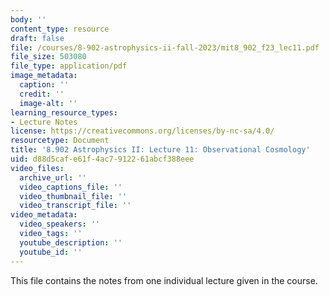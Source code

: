 ```yaml
---
body: ''
content_type: resource
draft: false
file: /courses/8-902-astrophysics-ii-fall-2023/mit8_902_f23_lec11.pdf
file_size: 503080
file_type: application/pdf
image_metadata:
  caption: ''
  credit: ''
  image-alt: ''
learning_resource_types:
- Lecture Notes
license: https://creativecommons.org/licenses/by-nc-sa/4.0/
resourcetype: Document
title: '8.902 Astrophysics II: Lecture 11: Observational Cosmology'
uid: d88d5caf-e61f-4ac7-9122-61abcf388eee
video_files:
  archive_url: ''
  video_captions_file: ''
  video_thumbnail_file: ''
  video_transcript_file: ''
video_metadata:
  video_speakers: ''
  video_tags: ''
  youtube_description: ''
  youtube_id: ''
---
```

This file contains the notes from one individual lecture given in the course.